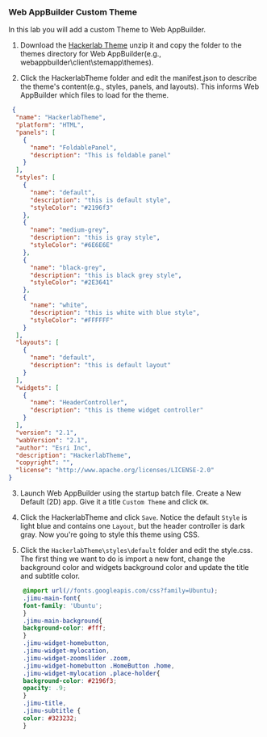 ### Web AppBuilder Custom Theme

In this lab you will add a custom Theme to Web AppBuilder.

1. Download the [Hackerlab Theme](HackerlabTheme.zip?raw=true) unzip it and copy the folder to the themes directory for Web AppBuilder(e.g., webappbuilder\client\stemapp\themes).

2. Click the HackerlabTheme folder and edit the manifest.json to describe the theme's content(e.g., styles, panels, and layouts). This informs Web AppBuilder which files to load for the theme.
 

```json
 {
  "name": "HackerlabTheme",
  "platform": "HTML",
  "panels": [
    {
      "name": "FoldablePanel",
      "description": "This is foldable panel"
    }
  ],
  "styles": [
    {
      "name": "default",
      "description": "this is default style",
      "styleColor": "#2196f3"
    },
    {
      "name": "medium-grey",
      "description": "this is gray style",
      "styleColor": "#6E6E6E"
    },
    {
      "name": "black-grey",
      "description": "this is black grey style",
      "styleColor": "#2E3641"
    },
    {
      "name": "white",
      "description": "this is white with blue style",
      "styleColor": "#FFFFFF"
    }
  ],
  "layouts": [
    {
      "name": "default",
      "description": "this is default layout"
    }
  ],
  "widgets": [
    {
      "name": "HeaderController",
      "description": "this is theme widget controller"
    }
  ],
  "version": "2.1",
  "wabVersion": "2.1",
  "author": "Esri Inc",
  "description": "HackerlabTheme",
  "copyright": "",
  "license": "http://www.apache.org/licenses/LICENSE-2.0"
}
```


3. Launch Web AppBuilder using the startup batch file. Create a New Default (2D) app. Give it a title `Custom Theme` and click `OK`.

4. Click the HackerlabTheme and click `Save`. Notice the default `Style` is light blue and contains one `Layout`, but the header controller is dark gray. Now you're going to style this theme using CSS.
 
5. Click the `HackerlabTheme\styles\default` folder and edit the style.css. The first thing we want to do is import a new font, change the background color and widgets background color and update the title and subtitle color.

```CSS
    @import url(//fonts.googleapis.com/css?family=Ubuntu);
    .jimu-main-font{
    font-family: 'Ubuntu';
    }
    .jimu-main-background{
    background-color: #fff;
    }
    .jimu-widget-homebutton,
    .jimu-widget-mylocation,
    .jimu-widget-zoomslider .zoom,
    .jimu-widget-homebutton .HomeButton .home,
    .jimu-widget-mylocation .place-holder{
    background-color: #2196f3;
    opacity: .9;
    }
    .jimu-title,
    .jimu-subtitle {
    color: #323232;
    }
```
